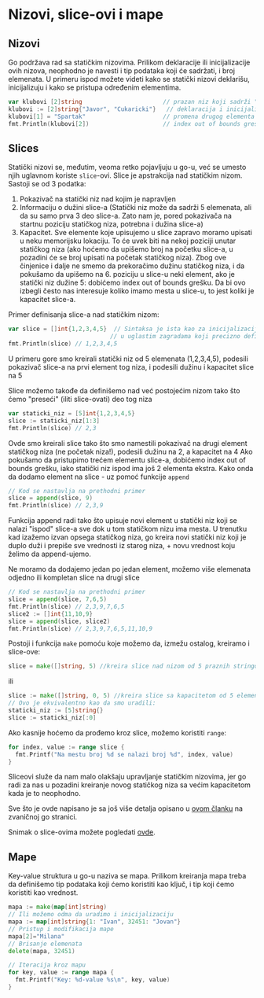 # Nizovi, slice-ovi i mape

## Nizovi

Go podržava rad sa statičkim nizovima. Prilikom deklaracije ili inicijalizacije ovih nizova, neophodno je navesti i tip podataka koji će sadržati, i broj elemenata. U primeru ispod možete videti kako se statički nizovi deklarišu, inicijalizuju i kako se pristupa određenim elementima.

```go
var klubovi [2]string                       // prazan niz koji sadrži "nulte" vrednosti, što su u ovom slučaju dva prazna stringa
klubovi := [2]string{"Javor", "Cukaricki"}   // deklaracija i inicijalizovanje niza
klubovi[1] = "Spartak"                      // promena drugog elementa
fmt.Println(klubovi[2])                     // index out of bounds greška
```

## Slices

Statički nizovi se, međutim, veoma retko pojavljuju u go-u, već se umesto njih uglavnom koriste `slice`-ovi. Slice je apstrakcija nad statičkim nizom. Sastoji se od 3 podatka:
1. Pokazivač na statički niz nad kojim je napravljen
2. Informaciju o dužini slice-a (Statički niz može da sadrži 5 elemenata, ali da su samo prva 3 deo slice-a. Zato nam je, pored pokazivača na startnu poziciju statičkog niza, potrebna i dužina slice-a)
3. Kapacitet. Sve elemente koje upisujemo u slice zapravo moramo upisati u neku memorijsku lokaciju. To će uvek biti na nekoj poziciji unutar statičkog niza (ako hoćemo da upišemo broj na početku slice-a, u pozadini će se broj upisati na početak statičkog niza). Zbog ove činjenice i dalje ne smemo da prekoračimo dužinu statičkog niza, i da pokušamo da upišemo na 6. poziciju u slice-u neki element, ako je statički niz dužine 5: dobićemo index out of bounds grešku. Da bi ovo izbegli često nas interesuje koliko imamo mesta u slice-u, to jest koliki je kapacitet slice-a.

Primer definisanja slice-a nad statičkim nizom:

```go
var slice = []int{1,2,3,4,5}  // Sintaksa je ista kao za inicijalizaciju statičkog niza, samo nema broj 
                             // u uglastim zagradama koji precizno definiše dužinu
fmt.Println(slice) // 1,2,3,4,5
```
U primeru gore smo kreirali statički niz od 5 elemenata (1,2,3,4,5), podesili pokazivač slice-a na prvi element tog niza, i podesili dužinu i kapacitet slice na 5

Slice možemo takođe da definišemo nad već postojećim nizom tako što ćemo "preseći" (iliti slice-ovati) deo tog niza
```go
var staticki_niz = [5]int{1,2,3,4,5} 
slice := staticki_niz[1:3]
fmt.Println(slice) // 2,3
```
Ovde smo kreirali slice tako što smo namestili pokazivač na drugi element statičkog niza (ne početak niza!), podesili dužinu na 2, a kapacitet na 4
Ako pokušamo da pristupimo trećem elementu slice-a, dobićemo index out of bounds grešku, iako statički niz ispod ima još 2 elementa ekstra. Kako onda da dodamo element na slice - uz pomoć funkcije `append`

```go
// Kod se nastavlja na prethodni primer
slice = append(slice, 9)
fmt.Println(slice) // 2,3,9
```

Funkcija append radi tako što upisuje novi element u statički niz koji se nalazi "ispod" slice-a sve dok u tom statičkom nizu ima mesta. U trenutku kad izažemo izvan opsega statičkog niza, go kreira novi statički niz koji je duplo duži i prepiše sve vrednosti iz starog niza, + novu vrednost koju želimo da append-ujemo.

Ne moramo da dodajemo jedan po jedan element, možemo više elemenata odjedno ili kompletan slice na drugi slice

```go
// Kod se nastavlja na prethodni primer
slice = append(slice, 7,6,5)
fmt.Println(slice) // 2,3,9,7,6,5
slice2 := []int{11,10,9} 
slice = append(slice, slice2)
fmt.Println(slice) // 2,3,9,7,6,5,11,10,9
```

Postoji i funkcija `make` pomoću koje možemo da, izmežu ostalog, kreiramo i slice-ove:

```go
slice = make([]string, 5) //kreira slice nad nizom od 5 praznih stringova
```
ili
```go
slice := make([]string, 0, 5) //kreira slice sa kapacitetom od 5 elemenata, i sa dužinom od 0 elemenata
// Ovo je ekvivalentno kao da smo uradili:
staticki_niz := [5]string{}
slice := staticki_niz[:0]
```

Ako kasnije hoćemo da prođemo kroz slice, možemo koristiti `range`:

```go
for index, value := range slice {
  fmt.Printf("Na mestu broj %d se nalazi broj %d", index, value)
}
```

Sliceovi služe da nam malo olakšaju upravljanje statičkim nizovima, jer go radi za nas u pozadini kreiranje novog statičkog niza sa većim kapacitetom kada je to neophodno. 

Sve što je ovde napisano je sa još više detalja opisano u [ovom članku](https://go.dev/blog/slices-intro) na zvaničnoj go stranici.

Snimak o slice-ovima možete pogledati <a href='https://youtu.be/ZupwE3TCgdY'>ovde</a>.  

## Mape

Key-value struktura u go-u naziva se mapa. Prilikom kreiranja mapa treba da definišemo tip podataka koji ćemo koristiti kao ključ, i tip koji ćemo koristiti kao vrednost.

```go
mapa := make(map[int]string)
// Ili možemo odma da uradimo i inicijalizaciju
mapa := map[int]string{1: "Ivan", 32451: "Jovan"}
// Pristup i modifikacija mape
mapa[2]="Milana"
// Brisanje elemenata
delete(mapa, 32451)

// Iteracija kroz mapu
for key, value := range mapa {
  fmt.Printf("Key: %d-value %s\n", key, value)
}
```
